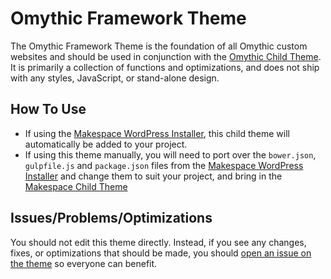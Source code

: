 # Omythic Framework Theme
The Omythic Framework Theme is the foundation of all Omythic custom websites and should be used in conjunction with the [Omythic Child Theme](https://github.com/makespaceweb/makespace-child). It is primarily a collection of functions and optimizations, and does not ship with any styles, JavaScript, or stand-alone design.

## How To Use

* If using the [Makespace WordPress Installer](https://github.com/makespaceweb/wordpress-installer), this child theme will automatically be added to your project.
* If using this theme manually, you will need to port over the `bower.json`, `gulpfile.js` and `package.json` files from the [Makespace WordPress Installer](https://github.com/makespaceweb/wordpress-installer) and change them to suit your project, and bring in the [Makespace Child Theme](https://github.com/makespaceweb/makespace-child)

## Issues/Problems/Optimizations
You should not edit this theme directly. Instead, if you see any changes, fixes, or optimizations that should be made, you should [open an issue on the theme](https://github.com/makespaceweb/makespace-framework/issues) so everyone can benefit.